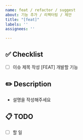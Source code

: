 ```yaml
---
name: feat / refactor / suggest
about: 기능 추가 / 리팩터링 / 제안
title: "[feat]"
labels: ''
assignees: ''

---
```


## ✅ Checklist

- [ ] 이슈 제목 작성 [FEAT] 개발할 기능

## ✏️ Description

- 설명을 작성해주세요

## 📋 TODO

- [ ] 할 일
